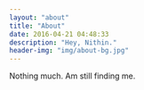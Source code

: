 ```yaml
---
layout: "about"
title: "About"
date: 2016-04-21 04:48:33
description: "Hey, Nithin."
header-img: "img/about-bg.jpg"
---
```


Nothing much.
Am still finding me.
